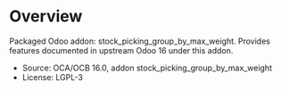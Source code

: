 # Overview

Packaged Odoo addon: stock_picking_group_by_max_weight. Provides features documented in upstream Odoo 16 under this addon.

- Source: OCA/OCB 16.0, addon stock_picking_group_by_max_weight
- License: LGPL-3
